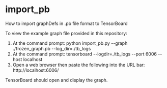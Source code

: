 # import_pb
How to import graphDefs in .pb file format to TensorBoard 

To view the example graph file provided in this repository:

1. At the command prompt:  python import_pb.py --graph ./frozen_graph.pb --log_dir=./tb_logs
2. At the command prompt:  tensorboard --logdir=./tb_logs --port 6006 --host localhost
3. Open a web browser then paste the following into the URL bar: http://localhost:6006/

TensorBoard should open and display the graph.

